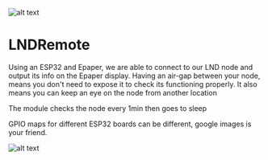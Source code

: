 
![alt text](https://i.imgur.com/R8oe677.jpg)

# LNDRemote

Using an ESP32 and Epaper, we are able to connect to our LND node and output its info on the Epaper display. Having an air-gap between your node, means you don't need to expose it to check its functioning properly. It also means you can keep an eye on the node from another location

The module checks the node every 1min then goes to sleep

GPIO maps for different ESP32 boards can be different, google images is your friend. 

![alt text](https://i.imgur.com/vqqfOeB.png)

